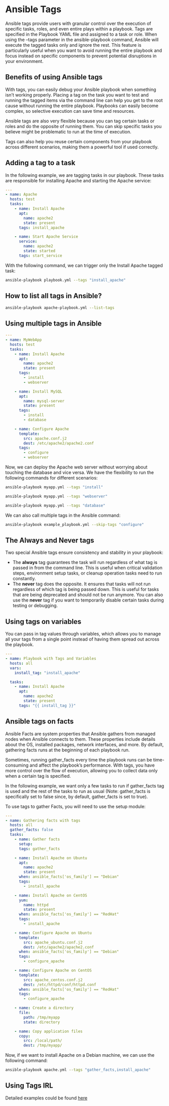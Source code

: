 # Ansible Tags

Ansible tags provide users with granular control over the execution of specific tasks, roles, and even entire plays within a playbook. Tags are specified in the Playbook YAML file and assigned to a task or role. When using the –tags parameter in the ansible-playbook command, Ansible will execute the tagged tasks only and ignore the rest. This feature is particularly useful when you want to avoid running the entire playbook and focus instead on specific components to prevent potential disruptions in your environment.

## Benefits of using Ansible tags

With tags, you can easily debug your Ansible playbook when something isn’t working properly. Placing a tag on the task you want to test and running the tagged items via the command line can help you get to the root cause without running the entire playbook. Playbooks can easily become complex, so selective execution can save time and resources.

Ansible tags are also very flexible because you can tag certain tasks or roles and do the opposite of running them. You can skip specific tasks you believe might be problematic to run at the time of execution.

Tags can also help you reuse certain components from your playbook across different scenarios, making them a powerful tool if used correctly.

## Adding a tag to a task

In the following example, we are tagging tasks in our playbook. These tasks are responsible for installing Apache and starting the Apache service:

```yml
---
- name: Apache
  hosts: test
  tasks:
    - name: Install Apache
      apt:
        name: apache2
        state: present
      tags: install_apache

    - name: Start Apache Service
      service:
        name: apache2
        state: started
      tags: start_service
```

With the following command, we can trigger only the Install Apache tagged task: 

```bash
ansible-playbook playbook.yml --tags "install_apache"
```

## How to list all tags in Ansible?

```bash
ansible-playbook apache-playbook.yml --list-tags
```

## Using multiple tags in Ansible

```yml
---
- name: MyWebApp
  hosts: test
  tasks:
    - name: Install Apache
      apt:
        name: apache2
        state: present
      tags:
        - install
        - webserver

    - name: Install MySQL
      apt:
        name: mysql-server
        state: present
      tags:
        - install
        - database

    - name: Configure Apache
      template:
        src: apache.conf.j2
        dest: /etc/apache2/apache2.conf
      tags:
        - configure
        - webserver
```

Now, we can deploy the Apache web server without worrying about touching the database and vice versa. We have the flexibility to run the following commands for different scenarios:

```bash
ansible-playbook myapp.yml --tags "install"

ansible-playbook myapp.yml --tags "webserver"

ansible-playbook myapp.yml --tags "database"
```

We can also call multiple tags in the Ansible command:

```bash
ansible-playbook example_playbook.yml --skip-tags "configure"
```

## The Always and Never tags

Two special Ansible tags ensure consistency and stability in your playbook:

- The **always** tag guarantees the task will run regardless of what tag is passed in from the command line. This is useful when critical validation steps, environment setup tasks, or cleanup operation tasks need to run constantly.
- The **never** tag does the opposite. It ensures that tasks will not run regardless of which tag is being passed down. This is useful for tasks that are being deprecated and should not be run anymore. You can also use the **never** tag if you want to temporarily disable certain tasks during testing or debugging.

## Using tags on variables

You can pass in tag values through variables, which allows you to manage all your tags from a single point instead of having them spread out across the playbook.

```yml
---
- name: Playbook with Tags and Variables
  hosts: all
  vars:
    install_tag: "install_apache"

  tasks:
    - name: Install Apache
      apt:
        name: apache2
        state: present
      tags: "{{ install_tag }}"
```

## Ansible tags on facts

Ansible Facts are system properties that Ansible gathers from managed nodes when Ansible connects to them. These properties include details about the OS, installed packages, network interfaces, and more. By default, gathering facts runs at the beginning of each playbook run.

Sometimes, running gather_facts every time the playbook runs can be time-consuming and affect the playbook’s performance. With tags, you have more control over the flow of execution, allowing you to collect data only when a certain tag is specified.

In the following example, we want only a few tasks to run if gather_facts tag is used and the rest of the tasks to run as usual (Note: gather_facts is specifically set to false since, by default, gather_facts is set to true).

To use tags to gather Facts, you will need to use the setup module:

```yml
---
- name: Gathering facts with tags
  hosts: all
  gather_facts: false
  tasks:
    - name: Gather facts
      setup:
      tags: gather_facts

    - name: Install Apache on Ubuntu
      apt:
        name: apache2
        state: present
      when: ansible_facts['os_family'] == "Debian"
      tags:
        - install_apache

    - name: Install Apache on CentOS
      yum:
        name: httpd
        state: present
      when: ansible_facts['os_family'] == "RedHat"
      tags:
        - install_apache

    - name: Configure Apache on Ubuntu
      template:
        src: apache_ubuntu.conf.j2
        dest: /etc/apache2/apache2.conf
      when: ansible_facts['os_family'] == "Debian"
      tags:
        - configure_apache

    - name: Configure Apache on CentOS
      template:
        src: apache_centos.conf.j2
        dest: /etc/httpd/conf/httpd.conf
      when: ansible_facts['os_family'] == "RedHat"
      tags:
        - configure_apache

    - name: Create a directory
      file:
        path: /tmp/myapp
        state: directory

    - name: Copy application files
      copy:
        src: /local/path/
        dest: /tmp/myapp/
```

Now, if we want to install Apache on a Debian machine, we can use the following command:

```bash
ansible-playbook apache.yml --tags "gather_facts,install_apache"
```

## Using Tags IRL

Detailed examples could be found [here](https://spacelift.io/blog/ansible-tags)
